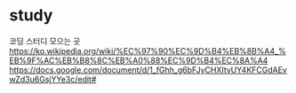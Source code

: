# study
코딩 스터디 모으는 곳
https://ko.wikipedia.org/wiki/%EC%97%90%EC%9D%B4%EB%8B%A4_%EB%9F%AC%EB%B8%8C%EB%A0%88%EC%9D%B4%EC%8A%A4
https://docs.google.com/document/d/1_fGhh_g6bFJyCHXItyUY4KFCGdAEvwZd3u6GsjYYe3c/edit#
